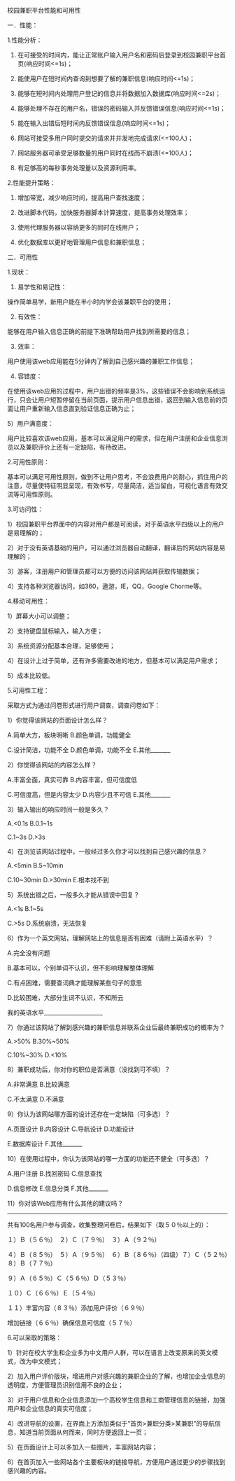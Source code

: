 校园兼职平台性能和可用性

一．性能：

1.性能分析：

1)  在可接受的时间内，能让正常账户输入用户名和密码后登录到校园兼职平台首页(响应时间<=1s)；

2)	能使用户在短时间内查询到想要了解的兼职信息(响应时间<=1s)；

3)	能够在短时间内处理用户登记的信息并将数据加入数据库(响应时间<=2s)；

4)	能够处理不存在的用户名，错误的密码输入并反馈错误信息(响应时间<=1s)；

5)	能在输入出错后短时间内反馈错误信息(响应时间<=1s)；

6)	网站可接受多用户同时提交的请求并并发地完成请求(<=100人)；

7)	网站服务器可承受足够数量的用户同时在线而不崩溃(<=100人)；

8)	有足够高的每秒事务处理量以及资源利用率。

2.性能提升策略：

1)	增加带宽，减少响应时间，提高用户查找速度；

2)	改进脚本代码，加快服务器脚本计算速度，提高事务处理效率；

3)	使用代理服务器以容纳更多的同时在线用户；

4)	优化数据库以更好地管理用户信息和兼职信息；



二．可用性

1.现状：

1)	易学性和易记性：

操作简单易学，新用户能在半小时内学会该兼职平台的使用；

2)	有效性：

能够在用户输入信息正确的前提下准确帮助用户找到所需要的信息；

3)	效率：

用户使用该web应用能在5分钟内了解到自己感兴趣的兼职工作信息；

4)	容错度：

在使用该web应用的过程中，用户出错的频率是3%，这些错误不会影响到系统运行，只会让用户短暂停留在当前页面，提示用户信息出错，返回到输入信息前的页面让用户重新输入信息直到验证信息正确为止；

5）用户满意度：

用户比较喜欢该web应用，基本可以满足用户的需求，但在用户注册和企业信息浏览以及兼职评价上还有一定缺陷，有待改进。

2.可用性原则：

基本可以满足可用性原则，做到不让用户思考，不会浪费用户的耐心，抓住用户的注意，尽量使特征明显呈现，有效书写，尽量简洁，适当留白，可视化语言有效交流等可用性原则。

3.可访问性：

1）校园兼职平台界面中的内容对用户都是可阅读，对于英语水平四级以上的用户是易理解的；

2）对于没有英语基础的用户，可以通过浏览器自动翻译，翻译后的网站内容是易理解的；

3）游客，注册用户和管理员都可以方便的访问该网站并获取传输数据；

4）支持各种浏览器访问，如360，遨游，IE，QQ，Google Chorme等。

4.移动可用性：

1）屏幕大小可以调整；

2）支持键盘鼠标输入，输入方便；

3）系统资源分配基本合理，足够使用；

4）在设计上过于简单，还有许多需要改进的地方，但基本可以满足用户需求；

5）成本比较低。

5.可用性工程：

采取方式为通过问卷形式进行用户调查，调查问卷如下：

1）你觉得该网站的页面设计怎么样？

A.简单大方，板块明晰  B.颜色单调，功能健全

C.设计简洁，功能不全  D.颜色单调，功能不全  E.其他_______

2）你觉得该网站的内容怎么样？

A.丰富全面，真实可靠  B.内容丰富，但可信度低

C.可信度高，但是内容太少  D.内容少且不可信  E.其他_______

3）输入输出的响应时间一般是多久？

A.<0.1s  B.0.1~1s

C.1~3s  D.>3s

4）在浏览该网站过程中，一般经过多久你才可以找到自己感兴趣的信息？

A.<5min  B.5~10min

C.10~30min  D.>30min  E.根本找不到

5）系统出错之后，一般多久才能从错误中回复？

A.<1s  B.1~5s

C.>5s  D.系统崩溃，无法恢复

6）作为一个英文网站，理解网站上的信息是否有困难（请附上英语水平）？

A.完全没有问题 

B.基本可以，个别单词不认识，但不影响理解整体理解

C.有点困难，需要查词典才能理解某些句子的意思 

D.比较困难，大部分生词不认识，不知所云 

我的英语水平_____________________

7）你通过该网站了解到感兴趣的兼职信息并联系企业后最终兼职成功的概率为？

A.>50%  B.30%~50%

C.10%~30%  D.<10% 

8）兼职成功后，你对你的职位是否满意（没找到可不填）？

A.非常满意  B.比较满意

C.不太满意  D.不满意

9）你认为该网站哪方面的设计还存在一定缺陷（可多选）？

A.页面设计  B.内容设计 C.导航设计  D.功能设计  

E.数据库设计 F.其他_______

10）在使用过程中，你认为该网站的哪一方面的功能还不健全（可多选）？

A.用户注册  B.找回密码  C.信息查找  

D.信息修改  E.信息分类  F.其他_______

11）你对该Web应用有什么其他的建议吗？

___________________________________________________________

共有100名用户参与调查，收集整理问卷后，结果如下（取５０％以上的）：

１）Ｂ（５６％）　２）Ｃ（７９％）　３）Ａ（９２％）　

４）Ｂ（８５％）　５）Ａ（９５％）　６）Ｂ（８６％）（四级）７）Ｃ（５２％）　８）Ｂ（７７％）　

９）Ａ（６５％）Ｃ（５６％）Ｄ（５３％）　

１０）Ｃ（６６％）Ｅ（５４％）

１１）丰富内容（８３％）添加用户评价（６９％）

增加链接（６６％）确保信息可信度（５７％）

6.可以采取的策略：

1）针对在校大学生和企业多为中文用户人群，可以在语言上改变原来的英文模式，改为中文模式；

2）加入用户评价版块，增进用户对感兴趣的兼职企业的了解，也增加企业信息的透明度，方便管理员识别信用不良的企业；

3）对于用户信息和企业信息添加一个高校学生信息和工商管理信息的链接，加强用户和企业信息的真实可信度；

4）改进导航的设置，在界面上方添加类似于“首页>兼职分类>某兼职”的导航信息，知道当前页面从何而来，同时方便返回上一页；

5）在页面设计上可以多加入一些图片，丰富网站内容；

6）在首页加入一些网站各个主要板块的链接导航，方便用户通过更少的步骤找到感兴趣的内容。



